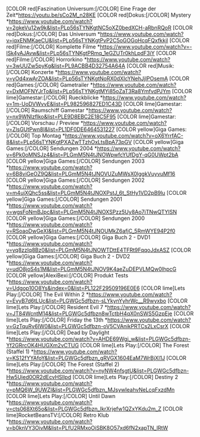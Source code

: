 
[COLOR red]Faszination Universum:[/COLOR] Eine Frage der Zeit*https://youtu.be/sCo2M_n28KE
[COLOR red]Dokus:[/COLOR] Mystery *https://www.youtube.com/watch?v=2gkeVu12w9k&list=PLp56sTYNKgtNC5oXZ0bedXCH-aRbnRQoR
[COLOR red]Dokus:[/COLOR] Das Universum *https://www.youtube.com/watch?v=jqxENMKaeCU&list=PLp56sTYNKgtPvP2C5oGOGoHcqFQxfkkjl
[COLOR red]Filme:[/COLOR] Komplette Filme *https://www.youtube.com/watch?v=-lSk4yAJAvw&list=PLp56sTYNKgtPRmq_1eGZUTr0khLpdF3iY
[COLOR red]Filme:[/COLOR] Horrorkino *https://www.youtube.com/watch?v=3wUUZw5pyKg&list=PL9ACBB4D32754A64A
[COLOR red]Musik:[/COLOR] Konzerte *https://www.youtube.com/watch?v=yOd4xwArZOA&list=PLp56sTYNKgtNoRX0dXIcYNehJjlPOsemA
[COLOR red]Games:[/COLOR] Gametrailer *https://www.youtube.com/watch?v=DxMOFNYJrTo&list=PLp56sTYNKgtMYi85oZaT3Ra8YmfvdPJYm
[COLOR lime]Gamestar:[/COLOR] Rueckblicke *https://www.youtube.com/watch?v=1m-UoDVWvvE&list=PL982596827ED1C43D
[COLOR lime]Gamestar:[/COLOR] Raumschiff Gamestar *https://www.youtube.com/watch?v=nx9WNlzflko&list=PLE9D8EBC2E18C5F95
[COLOR lime]Gamestar:[/COLOR] Vorschau / Preview *https://www.youtube.com/watch?v=ZlsGUtPwn8I&list=PL1DF0DE6464531227
[COLOR yellow]Giga Games:[/COLOR] Top Montag *https://www.youtube.com/watch?v=oX6YrrfAC-8&list=PLp56sTYNKgtPXAZwTTzhOxLtsBpA73pGV
[COLOR yellow]Giga Games:[/COLOR] Sendungen 2004 *https://www.youtube.com/watch?v=6Pk0oMNSJz4&list=PLGmM5N4tJNOWpwfcYUfDgY-qG0UWpt2bA
[COLOR yellow]Giga Games:[/COLOR] Sendungen 2003 *https://www.youtube.com/watch?v=6B8viGeOZ9Q&list=PLGmM5N4tJNOVUZuMWsX0lggkVuyvuMf16
[COLOR yellow]Giga Games:[/COLOR] Sendungen 2002 *https://www.youtube.com/watch?v=m4ujXQhc5ss&list=PLGmM5N4tJNOXPstJ_6t_StHy1VD2pB9lu
[COLOR yellow]Giga Games:[/COLOR] Sendungen 2001 *https://www.youtube.com/watch?v=wgsFoNmBJpc&list=PLGmM5N4tJNOXSPzz5Uy8Ao7iTNwQTYlSN
[COLOR yellow]Giga Games:[/COLOR] Sendungen 2000 *https://www.youtube.com/watch?v=RSoaoDwGeXI&list=PLGmM5N4tJNOUMkZ6afjC_5RmWYE94P2f0
[COLOR yellow]Giga Games:[/COLOR] Giga Buch 2 - DVD1 *https://www.youtube.com/watch?v=yq8zzIq8Bz0&list=PLGmM5N4tJNOWTDttE4TFRt9FqqoJdxASZ
[COLOR yellow]Giga Games:[/COLOR] Giga Buch 2 - DVD2 *https://www.youtube.com/watch?v=udO8joS4s1M&list=PLGmM5N4tJNOV9K4aeZuDEPVLMQw0lhpcG
[COLOR yellow]AlexiBexi:[/COLOR] Produkt Tests *https://www.youtube.com/watch?v=Udgop10O8Ys&index=0&list=PL122F29509196E0E6
[COLOR lime]Lets Play:[/COLOR] The Evil Within 2 *https://www.youtube.com/watch?v=EvyB7d6tLUc&list=PLGWGc5dfbzn-sLYkynYyhrWc__R9wyxbo
[COLOR lime]Lets Play:[/COLOR] Resident Evil 7 *https://www.youtube.com/watch?v=JT84WcntM14&list=PLGWGc5dfbzn8wTctbH4qX0nSWS5GzpEje
[COLOR lime]Lets Play:[/COLOR] Friday the 13th *https://www.youtube.com/watch?v=GzTquRy6IW0&list=PLGWGc5dfbzn-oV5CVAnikPRTCs2LxCsrX
[COLOR lime]Lets Play:[/COLOR] Dead by Daylight *https://www.youtube.com/watch?v=AHDE69Wgj_w&list=PLGWGc5dfbzn-Yf2GRrcOK4HUGXm2vCTUG
[COLOR lime]Lets Play:[/COLOR] The Forest (Staffel 1) *https://www.youtube.com/watch?v=KS12fYYAfoY&list=PLGWGc5dfbzn_gRVGX1604EaM7WrBjXl1J
[COLOR lime]Lets Play:[/COLOR] The Forest (Staffel 2) *https://www.youtube.com/watch?v=nyNW4nfsgtU&list=PLGWGc5dfbzn-Hw5Ujed0OR2dEcvHSllpd
[COLOR lime]Lets Play:[/COLOR] Destiny 2 *https://www.youtube.com/watch?v=pMQ6W_9UWZI&list=PLGWGc5dfbzn_MJsywIeahvNeLcqFxzdMn
[COLOR lime]Lets Play:[/COLOR] Until Dawn *https://www.youtube.com/watch?v=cts068Xt65o&list=PLGWGc5dfbzn_IkrXrjefw1QZxYKdu2m_Z
[COLOR lime]RocketBeansTV:[/COLOR] Retro Klub *https://www.youtube.com/watch?v=b0knVY3OivM&list=PLfU2RMxoOiSBK8O57xd6fN2xapTN_lRtW
